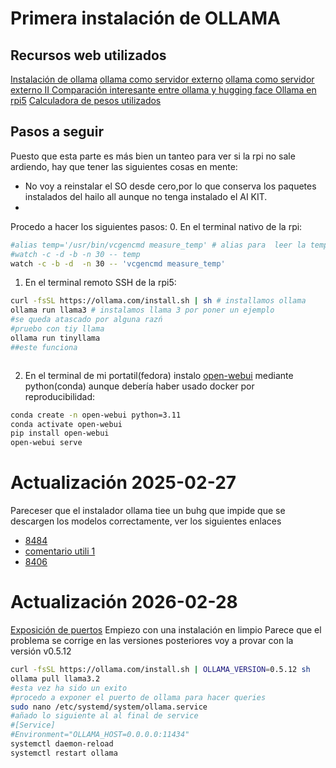 # Primera instalación de OLLAMA 
## Recursos web utilizados 
[Instalación de ollama]()
[ollama como servidor externo](https://github.com/ollama/ollama/blob/main/docs/faq.md#how-do-i-configure-ollama-server)
[ollama como servidor externo II ](https://atlassc.net/2024/10/24/how-to-share-ollama-server-through-ip-address-and-port)
[ Comparación interesante entre ollama y hugging face ](https://datascientistsdiary.com/hugging-face-vs-ollama/)
[Ollama en rpi5](https://itsfoss.com/raspberry-pi-ollama-ai-setup/)
[Calculadora de pesos utilizados](https://llm-system-requirements.streamlit.app/)
## Pasos a seguir 
Puesto que esta parte es más bien un tanteo para ver si la rpi no sale ardiendo, hay que tener las siguientes cosas en mente: 
-  No voy a reinstalar el SO desde cero,por lo que conserva los paquetes instalados del hailo all aunque no tenga instalado el AI KIT.
- 

Procedo a hacer los siguientes pasos: 
0. En el terminal nativo de la rpi: 
```bash 
#alias temp='/usr/bin/vcgencmd measure_temp' # alias para  leer la temperatura 
#watch -c -d -b -n 30 -- temp
watch -c -b -d  -n 30 -- 'vcgencmd measure_temp'
```
1. En el terminal remoto SSH de la rpi5:
```bash
curl -fsSL https://ollama.com/install.sh | sh # installamos ollama 
ollama run llama3 # instalamos llama 3 por poner un ejemplo 
#se queda atascado por alguna razń 
#pruebo con tiy llama
ollama run tinyllama
##este funciona



```
2. En el terminal de mi portatil(fedora) instalo [open-webui](https://docs.openwebui.com/getting-started/quick-start/) mediante python(conda) aunque debería haber usado docker por reproducibilidad:
```bash
conda create -n open-webui python=3.11
conda activate open-webui
pip install open-webui
open-webui serve
```

# Actualización 2025-02-27
 Pareceser que el instalador ollama tiee un buhg que impide que se descargen los modelos correctamente, ver los siguientes enlaces 
 - [8484](https://github.com/ollama/ollama/issues/8484)
 - [comentario utili 1 ](https://github.com/ollama/ollama/issues/8484#issuecomment-2600860889)
- [8406](https://github.com/ollama/ollama/issues/8406)
 
 # Actualización 2026-02-28
 [Exposición de puertos](https://github.com/ollama/ollama/blob/main/docs/faq.md#setting-environment-variables-on-linux)
 Empiezo con una instalación en limpio
 Parece que el problema se corrige en las versiones posteriores 
 voy a provar con la versión v0.5.12
 ```bash 
curl -fsSL https://ollama.com/install.sh | OLLAMA_VERSION=0.5.12 sh
ollama pull llama3.2
#esta vez ha sido un exito 
#procedo a exponer el puerto de ollama para hacer queries
sudo nano /etc/systemd/system/ollama.service
#añado lo siguiente al al final de service
#[Service]
#Environment="OLLAMA_HOST=0.0.0.0:11434"
systemctl daemon-reload
systemctl restart ollama
```
